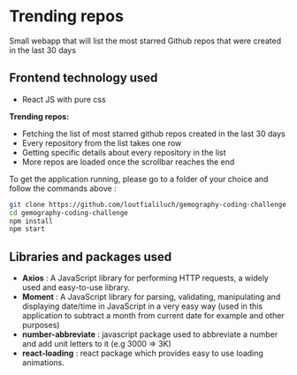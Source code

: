 # Trending repos

Small webapp that will list the most starred Github repos that were created in the last 30 days

## Frontend technology used

- React JS with pure css

**Trending repos:**

- Fetching the list of most starred github repos created in the last 30 days
- Every repository from the list takes one row
- Getting specific details about every repository in the list
- More repos are loaded once the scrollbar reaches the end

To get the application running, please go to a folder of your choice and follow the commands above :

```bash
git clone https://github.com/loutfialiluch/gemography-coding-challenge.git
cd gemography-coding-challenge
npm install
npm start
```

## Libraries and packages used

- **Axios** : A JavaScript library for performing HTTP requests, a widely used and easy-to-use library.
- **Moment** : A JavaScript library for parsing, validating, manipulating and displaying date/time in JavaScript in a very easy way (used in this application to subtract a month from current date for example and other purposes)
- **number-abbreviate** : javascript package used to abbreviate a number and add unit letters to it (e.g 3000 => 3K)
- **react-loading** : react package which provides easy to use loading animations.
